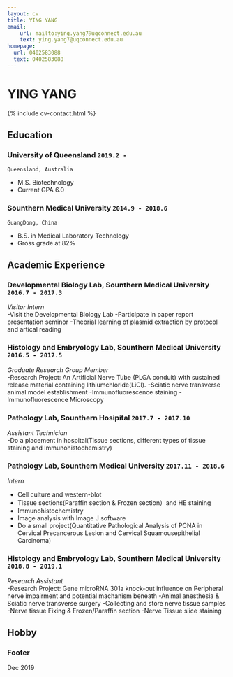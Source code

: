 ```yaml
---
layout: cv
title: YING YANG
email: 
    url: mailto:ying.yang7@uqconnect.edu.au
    text: ying.yang7@uqconnect.edu.au
homepage: 
  url: 0402583088
  text: 0402583088
---
```


# YING **YANG**

<!--
include contact information from the front matter
Supported arguments:
    - homepage: url, text
    - phone
    - email
-->

{% include cv-contact.html %}

## Education
<!--
### **Southern Medical University** `2014.9 -2018.6`
- [name](website address)
-->
### **University of Queensland** `2019.2 - `
```
Queensland, Australia
```
- M.S. Biotechnology
- Current GPA 6.0
### **Sounthern Medical University** `2014.9 - 2018.6`
```
GuangDong, China
```
- B.S. in Medical Laboratory Technology
- Gross grade at 82%


## Academic Experience
### **Developmental Biology Lab, Sounthern Medical University** `2016.7 - 2017.3`
_Visitor Intern_<br>
-Visit the Developmental Biology Lab
-Participate in paper report presentation seminor
-Theorial learning of plasmid extraction by protocol and artical reading

### **Histology	and	Embryology Lab, Sounthern Medical University** `2016.5 - 2017.5`
_Graduate Research Group Member_<br>
-Research Project: An Artificial Nerve Tube (PLGA conduit) with sustained release material containing
lithiumchloride(LiCl).
-Sciatic nerve transverse animal model establishment
-Immunofluorescence staining
-Immunofluorescence Microscopy

### **Pathology Lab, Sounthern Hosipital** `2017.7 - 2017.10`
_Assistant Technician_<br>
-Do a placement in hospital(Tissue sections, different types of tissue staining and Immunohistochemistry)

### **Pathology Lab, Sounthern Medical University** `2017.11 - 2018.6`
_Intern_<br>
- Cell culture and western-blot
- Tissue sections(Paraffin section & Frozen section）and HE staining
- Immunohistochemistry
- Image analysis with Image J software
- Do a small project(Quantitative Pathological Analysis of PCNA in Cervical Precancerous Lesion and
Cervical Squamousepithelial Carcinoma)

### **Histology	and	Embryology Lab, Sounthern Medical University** `2018.8 - 2019.1`
_Research Assistant_<br>
-Research Project: Gene microRNA 301a knock-out influence on Peripheral nerve impairment and potential machanism beneath
-Animal anesthesia & Sciatic nerve transverse surgery
-Collecting and store nerve tissue samples
-Nerve tissue Fixing & Frozen/Paraffin section
-Nerve Tissue slice staining

## Hobby






### Footer
Dec 2019
<!-- ### Footer
Last updated: May 2013 -->
